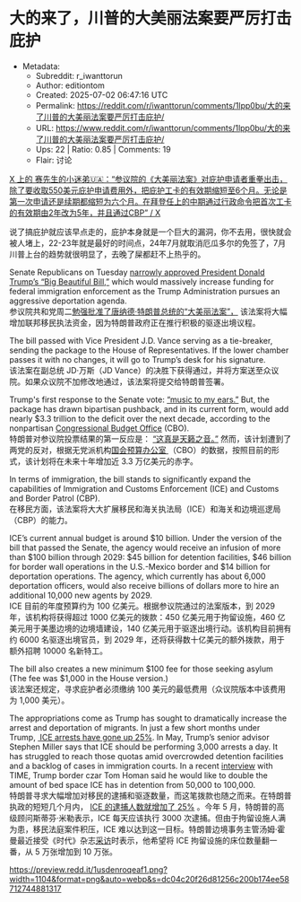 # 大的来了，川普的大美丽法案要严厉打击庇护

- Metadata:
  - Subreddit: r_iwanttorun
  - Author: editiontom
  - Created: 2025-07-02 06:47:16 UTC
  - Permalink: https://reddit.com/r/iwanttorun/comments/1lpp0bu/大的来了川普的大美丽法案要严厉打击庇护/
  - URL: https://www.reddit.com/r/iwanttorun/comments/1lpp0bu/大的来了川普的大美丽法案要严厉打击庇护/
  - Ups: 22 | Ratio: 0.85 | Comments: 19
  - Flair: 讨论


[X 上的
赛先生的小迷弟🇺🇦：“参议院的《大美丽法案》对庇护申请者重拳出击，除了要收取550美元庇护申请费用外，把庇护工卡的有效期缩短至6个月。无论是第一次申请还是续期都缩短为六个月。在拜登任上的中期通过行政命令把首次工卡的有效期由2年改为5年，并且通过CBP”
/ X](https://x.com/TruthOfFinance/status/1940179319516778844)

说了搞庇护就应该早点走的，庇护本身就是一个巨大的漏洞，你不去用，很快就会被人堵上，22-23年就是最好的时间点，24年7月就取消厄瓜多尔的免签了，7月川普上台的趋势就很明显了，去晚了屎都赶不上热乎的。

Senate Republicans on Tuesday [narrowly approved President Donald
Trump’s “Big Beautiful
Bill,”](https://time.com/7299226/big-beautiful-bill-senate-trump-murkowski/) which
would massively increase funding for federal immigration enforcement as
the Trump Administration pursues an aggressive deportation agenda.  
参议院共和党周二[勉强批准了唐纳德·特朗普总统的“大美丽法案”，](https://time.com/7299226/big-beautiful-bill-senate-trump-murkowski/) 该法案将大幅增加联邦移民执法资金，因为特朗普政府正在推行积极的驱逐出境议程。

The bill passed with Vice President J.D. Vance serving as a tie-breaker,
sending the package to the House of Representatives. If the lower
chamber passes it with no changes, it will go to Trump’s desk for his
signature.  
该法案在副总统 JD·万斯（JD
Vance）的决胜下获得通过，并将方案送至众议院。如果众议院不加修改地通过，该法案将提交给特朗普签署。

Trump's first response to the Senate vote: [“music to my
ears.”](https://www.news.com.au/national/music-to-my-ears-trump-reacts-to-big-beautiful-bill-passing-senate-vote/video/9836080597756caeed47823d1ca47ddf) But,
the package has drawn bipartisan pushback, and in its current form,
would add nearly \$3.3 trillion to the deficit over the next decade,
according to the nonpartisan [Congressional Budget
Office](https://www.cbo.gov/publication/61534) (CBO).  
特朗普对参议院投票结果的第一反应是： [“这真是天籁之音。”](https://www.news.com.au/national/music-to-my-ears-trump-reacts-to-big-beautiful-bill-passing-senate-vote/video/9836080597756caeed47823d1ca47ddf) 然而，该计划遭到了两党的反对，根据无党派机构[国会预算办公室 ](https://www.cbo.gov/publication/61534)（CBO）的数据，按照目前的形式，该计划将在未来十年增加近
3.3 万亿美元的赤字。

In terms of immigration, the bill stands to significantly expand the
capabilities of Immigration and Customs Enforcement (ICE) and Customs
and Border Patrol (CBP).   
在移民方面，该法案将大大扩展移民和海关执法局（ICE）和海关和边境巡逻局（CBP）的能力。

ICE’s current annual budget is around \$10 billion. Under the version of
the bill that passed the Senate, the agency would receive an infusion of
more than \$100 billion through 2029: \$45 billion for detention
facilities, \$46 billion for border wall operations in the U.S.-Mexico
border and \$14 billion for deportation operations. The agency, which
currently has about 6,000 deportation officers, would also receive
billions of dollars more to hire an additional 10,000 new agents by
2029.  
ICE 目前的年度预算约为 100 亿美元。根据参议院通过的法案版本，到 2029
年，该机构将获得超过 1000 亿美元的拨款：450 亿美元用于拘留设施，460
亿美元用于美墨边境的边境墙建设，140
亿美元用于驱逐出境行动。该机构目前拥有约 6000 名驱逐出境官员，到 2029
年，还将获得数十亿美元的额外拨款，用于额外招聘 10000 名新特工。

The bill also creates a new minimum \$100 fee for those seeking asylum
(The fee was \$1,000 in the House version.)   
该法案还规定，寻求庇护者必须缴纳 100
美元的最低费用（众议院版本中该费用为 1,000 美元）。

The appropriations come as Trump has sought to dramatically increase the
arrest and deportation of migrants. In just a few short months under
Trump, [ ICE arrests have gone up
25%](https://time.com/7292939/trump-deportations-ice-arrests/). In May,
Trump’s senior advisor Stephen Miller says that ICE should be performing
3,000 arrests a day. It has struggled to reach those quotas amid
overcrowded detention facilities and a backlog of cases in immigration
courts. In a
recent [interview](https://time.com/7291757/trump-deportation-ice-el-salvador/) with
TIME, Trump border czar Tom Homan said he would like to double the
amount of bed space ICE has in detention from 50,000 to 100,000.   
特朗普寻求大幅增加对移民的逮捕和驱逐数量，而这笔拨款也随之而来。在特朗普执政的短短几个月内， [ICE
的逮捕人数就增加了
25%](https://time.com/7292939/trump-deportations-ice-arrests/) 。今年 5
月，特朗普的高级顾问斯蒂芬·米勒表示，ICE 每天应该执行 3000
次逮捕。但由于拘留设施人满为患，移民法庭案件积压，ICE
难以达到这一目标。特朗普边境事务主管汤姆·霍曼最近接受《时代》杂志[采访](https://time.com/7291757/trump-deportation-ice-el-salvador/)时表示，他希望将
ICE 拘留设施的床位数量翻一番，从 5 万张增加到 10 万张。

<https://preview.redd.it/1usdenroqeaf1.png?width=1104&format=png&auto=webp&s=dc04c20f26d81256c200b174ee58712744881317>

